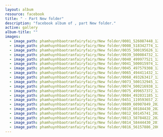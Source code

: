 ```yaml
---
layout: album
resource: facebook
title: " - Part New folder"
description: "facebook album of , part New folder."
active: gallery
album-title: ""
images:
  - image_path: phamhuynhbaotranfairyfairy/New folder/0001_526087448_1291929282942304_60036379283018055_n.jpg
  - image_path: phamhuynhbaotranfairyfairy/New folder/0008_518342774_1283499770451922_6066000791971520752_n.jpg
  - image_path: phamhuynhbaotranfairyfairy/New folder/0035_500195626_1234441762024390_6928552623404741787_n.jpg
  - image_path: phamhuynhbaotranfairyfairy/New folder/0039_500084732_1233308655471034_2127608747751718922_n.jpg
  - image_path: phamhuynhbaotranfairyfairy/New folder/0040_499977521_1231971555604744_2228850892253194783_n.jpg
  - image_path: phamhuynhbaotranfairyfairy/New folder/0041_500015974_1231145912353975_4558588560004272742_n.jpg
  - image_path: phamhuynhbaotranfairyfairy/New folder/0045_497579308_1226508456151054_8888973176729405678_n.jpg
  - image_path: phamhuynhbaotranfairyfairy/New folder/0065_494411432_1216432560491977_4238484479290997160_n.jpg
  - image_path: phamhuynhbaotranfairyfairy/New folder/0068_493263417_1214804547321445_7309625505416156771_n.jpg
  - image_path: phamhuynhbaotranfairyfairy/New folder/0073_500132945_1235408245261075_2368030978932127037_n.jpg
  - image_path: phamhuynhbaotranfairyfairy/New folder/0074_500216938_1234821008653132_1574715318736743694_n.jpg
  - image_path: phamhuynhbaotranfairyfairy/New folder/0075_499657372_1234818795320020_4958787736268400031_n.jpg
  - image_path: phamhuynhbaotranfairyfairy/New folder/0084_492031185_1204760714992495_1182920596647420465_n.jpg
  - image_path: phamhuynhbaotranfairyfairy/New folder/0451_119593657_2396295824011817_155637188532955720_n.jpg
  - image_path: phamhuynhbaotranfairyfairy/New folder/0809_60907849_2029516584023078_7550205056398655488_n.jpg
  - image_path: phamhuynhbaotranfairyfairy/New folder/0810_60184430_2027301917577878_5933214895259516928_n.jpg
  - image_path: phamhuynhbaotranfairyfairy/New folder/0812_60145741_2026530480988355_5633560984137236480_n.jpg
  - image_path: phamhuynhbaotranfairyfairy/New folder/0813_58784822_2021555288152541_2124016243047399424_n.jpg
  - image_path: phamhuynhbaotranfairyfairy/New folder/0814_58444430_2018774371763966_2921249318071435264_n.jpg
  - image_path: phamhuynhbaotranfairyfairy/New folder/0816_56157886_2003072563334147_4194285230992916480_n.jpg
---
```

